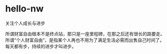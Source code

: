 # hello-nw
关注个人成长与进步

所谓财富自由根本不是终点站，那只是一座里程碑，在那之后还有很长的路要走。
所谓“个人财富自由”，是指某个人再也不用为了满足生活必需而出售自己时间了。
每天都有步，持续的进步才叫进步。
